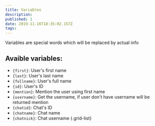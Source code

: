 ```yaml
---
title: Variables
description: 
published: 1
date: 2019-11-16T18:35:02.157Z
tags: 
---
```


Variables are special words which will be replaced by actual info

## Avaible variables:
- `{first}`: User's first name
- `{last}`: User's last name
- `{fullname}`: User's full name
- `{id}`: User's ID
- `{mention}`: Mention the user using first name
- `{username}`: Get the username, if user don't have username will be returned mention
- `{chatid}`: Chat's ID
- `{chatname}`: Chat name
- `{chatnick}`: Chat username
{.grid-list}
